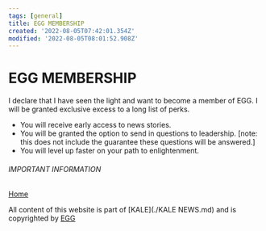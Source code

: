```yaml
---
tags: [general]
title: EGG MEMBERSHIP
created: '2022-08-05T07:42:01.354Z'
modified: '2022-08-05T08:01:52.908Z'
---
```


# EGG MEMBERSHIP

I declare that I have seen the light and want to become a member of EGG. I will be granted exclusive excess to a long list of perks.

* You will receive early access to news stories.
* You will be granted the option to send in questions to leadership. [note: this does not include the guarantee these questions will be answered.]
* You will level up faster on your path to enlightenment.





###### IMPORTANT INFORMATION

[Home](./index.md)

All content of this website is part of [KALE](./KALE NEWS.md) and is copyrighted by [EGG](./EGG.md)
